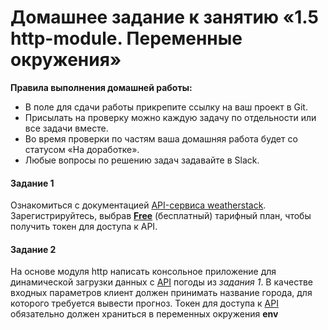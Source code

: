 # Домашнее задание к занятию «1.5 http-module. Переменные окружения»

**Правила выполнения домашней работы:** 
* В поле для сдачи работы прикрепите ссылку на ваш проект в Git.
* Присылать на проверку можно каждую задачу по отдельности или все задачи вместе. 
* Во время проверки по частям ваша домашняя работа будет со статусом «На доработке».
* Любые вопросы по решению задач задавайте в Slack.

#### Задание 1
Ознакомиться с документацией [API-сервиса weatherstack](https://weatherstack.com/documentation). 
Зарегистрируйтесь, выбрав [**Free**](https://weatherstack.com/signup/free) (бесплатный) тарифный план, чтобы получить токен для доступа к API.

#### Задание 2
На основе модуля http написать консольное приложение для динамической загрузки данных с [API](https://weatherstack.com/) погоды из *задания 1*. 
В качестве входных параметров клиент должен принимать название города, для которого требуется вывести прогноз. 
Токен для доступа к [API](https://weatherstack.com/) обязательно должен храниться в переменных окружения **env**
